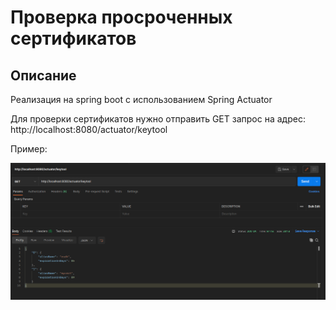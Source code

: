 # Проверка просроченных сертификатов

## Описание

Реализация на spring boot с использованием Spring Actuator

Для проверки сертификатов нужно отправить GET запрос на адрес: http://localhost:8080/actuator/keytool

Пример:

![](./img/screen_01.png)
